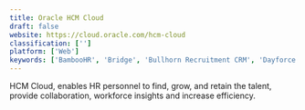 ```yaml
---
title: Oracle HCM Cloud
draft: false 
website: https://cloud.oracle.com/hcm-cloud
classification: ['']
platform: ['Web']
keywords: ['BambooHR', 'Bridge', 'Bullhorn Recruitment CRM', 'Dayforce HCM', 'JazzHR', 'JobDiva', 'Jobvite', 'Kronos Workforce Ready', 'LinkedIn Talent', 'Namely', 'Oracle PeopleSoft HCM', 'Paychex Flex', 'Paycom', 'Paycor', 'QCommission', 'SmartRecruiters', 'SuccessFactors Talent Solutions', 'UltiPro', 'Zenefits', 'iCIMS', 'talentReef']
---
```

HCM Cloud, enables HR personnel to find, grow, and retain the talent, provide collaboration, workforce insights and increase efficiency.